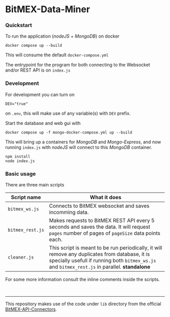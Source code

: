 # BitMEX-Data-Miner

### Quickstart
To run the application (_nodeJS_ + _MongoDB_) on docker
```
docker compose up --build
```
This will consume the default `docker-compose.yml`

The entrypoint for the program for both connecting to the Websocket and/or REST API is on `index.js`
&nbsp;
### Development
For development you can turn on
```
DEV="true"
```
on `.env`, this will make use of any variable(s) with `DEV` prefix.

Start the database and web gui with
```
docker compose up -f mongo-docker-compose.yml up --build
```

This will bring up a containers for _MongoDB_ and _Mongo-Express_, and now running `index.js` with _nodeJS_ will connect to this _MongoDB_ container.
```
npm install
node index.js
```

### Basic usage
There are three main scripts


| Script name         | What it does  |
| -------------       | ------------- |
| `bitmex_ws.js`      | Connects to BitMEX websocket and saves incomming data. |
| `bitmex_rest.js`    |  Makes requests to BitMEX REST API every 5 seconds and saves the data. It will request `pages` number of pages of `pageSize` data points each. |
|  `cleaner.js`       |  This script is meant to be run periodically, it will remove any duplicates from database, it is specially usefull if running both `bitmex_ws.js` and `bitmex_rest.js` in parallel. **standalone** |


For some more information consult the inline comments inside the scripts.

&nbsp;
&nbsp;

---
This repository makes use of the code under `lib` directory from the official [BitMEX-API-Connectors](https://github.com/BitMEX/api-connectors/tree/master/official-ws/nodejs).
